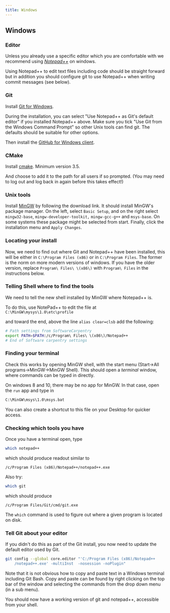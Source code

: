 ```yaml
---
title: Windows
---
```


## Windows

### Editor

Unless you already use a specific editor which you are comfortable with we recommend using
[*Notepad++*](http://notepad-plus-plus.org/) on windows.

Using Notepad++ to edit text files including code should be straight forward but in addition you should configure git
to use Notepad++ when writing commit messages (see below).

### Git

Install [Git for Windows](http://gitforwindows.org/).

During the installation, you can select "Use Notepad++ as Git's default editor" if you installed Notepad++ above.
Make sure you tick "Use Git from the Windows Command Prompt" so other Unix tools can find git.
The defaults should be suitable for other options.

Then install the [GitHub for Windows client](http://windows.github.com/).

### CMake

Install [cmake](http://www.cmake.org/cmake/resources/software.html). Minimum version 3.5.

And choose to add it to the path for all users if so prompted.
(You may need to log out and log back in again before this takes effect!)

### Unix tools

Install [MinGW](http://sourceforge.net/projects/mingw/) by following the download link.
It should install MinGW's package manager. On the left, select ``Basic Setup``, and on the right select
``mingw32-base``, ``mingw-developer-toolkit,``
``mingw-gcc-g++`` and ``msys-base``. On some systems these package
might be selected from start. Finally, click the installation menu and ``Apply Changes``.

### Locating your install

Now, we need to find out where Git and Notepad++ have been installed, this will be either in
`C:\Program Files (x86)` or in `C:\Program Files`. The former is the norm on more modern versions of windows.
If you have the older version, replace `Program\ Files\ \(x86\)` with `Program\ Files` in the instructions below.

### Telling Shell where to find the tools

We need to tell the new shell installed by MinGW where Notepad++ is.

To do this, use NotePad++ to edit the file at `C:\MinGW\mysys\1.0\etc\profile`

and toward the end, above the line `alias clear=clsb` add the following:

``` Bash
# Path settings from SoftwareCarpentry
export PATH=$PATH:/c/Program\ Files\ \(x86\)/Notepad++
# End of Software carpentry settings
```


### Finding your terminal

Check this works by opening MinGW shell, with the start menu (Start->All programs->MinGW->MinGW
Shell). This should open a *terminal* window, where commands can be typed in directly.

On windows 8 and 10,
there may be no app for MinGW. In that case, open the ``run`` app and type in

``` Bash
C:\MinGW\msys\1.0\msys.bat
```

You can also create a shortcut to this file on your Desktop for quicker access.

### Checking which tools you have

Once you have a terminal open, type

``` Bash
which notepad++
```

which should produce readout similar to

```
/c/Program Files (x86)/Notepad++/notepad++.exe
```

Also try:

``` Bash
which git
```

which should produce

```
/c/Program Files/Git/cmd/git.exe
```

The ``which`` command is used to figure out where a given program is located on disk.

### Tell Git about your editor

If you didn't do this as part of the Git install, you now need to update the default editor used by Git.

``` Bash
git config --global core.editor "'C:/Program Files (x86)/Notepad++
	/notepad++.exe' -multiInst  -nosession -noPlugin"
```

Note that it is not obvious how to copy and paste text in a Windows terminal including Git Bash.
Copy and paste can be found by right clicking on the top bar of the window and selecting the
commands from the drop down menu (in a sub menu).  

You should now have a working version of git and notepad++, accessible from your shell.
